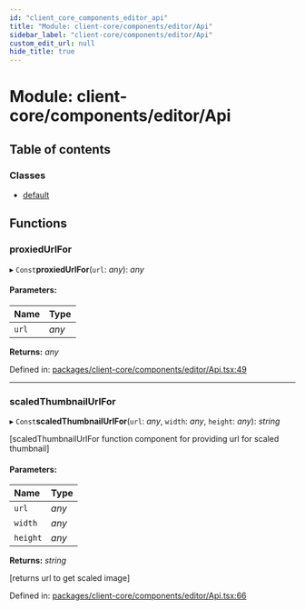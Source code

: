 ```yaml
---
id: "client_core_components_editor_api"
title: "Module: client-core/components/editor/Api"
sidebar_label: "client-core/components/editor/Api"
custom_edit_url: null
hide_title: true
---
```


# Module: client-core/components/editor/Api

## Table of contents

### Classes

- [default](../classes/client_core_components_editor_api.default.md)

## Functions

### proxiedUrlFor

▸ `Const`**proxiedUrlFor**(`url`: *any*): *any*

#### Parameters:

Name | Type |
:------ | :------ |
`url` | *any* |

**Returns:** *any*

Defined in: [packages/client-core/components/editor/Api.tsx:49](https://github.com/xr3ngine/xr3ngine/blob/5a0f83ed8/packages/client-core/components/editor/Api.tsx#L49)

___

### scaledThumbnailUrlFor

▸ `Const`**scaledThumbnailUrlFor**(`url`: *any*, `width`: *any*, `height`: *any*): *string*

[scaledThumbnailUrlFor function component for providing url for scaled thumbnail]

#### Parameters:

Name | Type |
:------ | :------ |
`url` | *any* |
`width` | *any* |
`height` | *any* |

**Returns:** *string*

[returns url to get scaled image]

Defined in: [packages/client-core/components/editor/Api.tsx:66](https://github.com/xr3ngine/xr3ngine/blob/5a0f83ed8/packages/client-core/components/editor/Api.tsx#L66)
